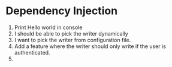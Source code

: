 # Dependency Injection
1. Print Hello world in console
2. I should be able to pick the writer dynamically
3. I want to pick the writer from configuration file.
4. Add a feature where the writer should only write if the user is authenticated.
5. 

